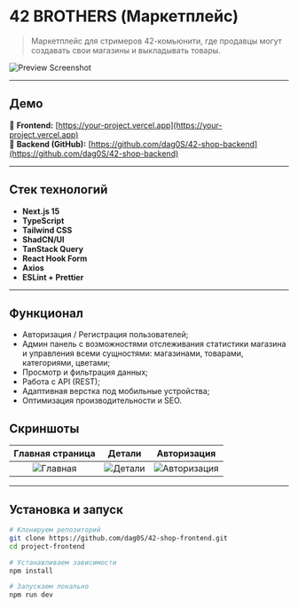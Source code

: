 # 42 BROTHERS (Маркетплейс)

> Маркетплейс для стримеров 42-комьюнити, где продавцы могут создавать свои магазины и выкладывать товары.

![Preview Screenshot](./public/preview.png)

---

## Демо

🔗 **Frontend:** [https://your-project.vercel.app](https://your-project.vercel.app)  
🔗 **Backend (GitHub):** [https://github.com/dag0S/42-shop-backend](https://github.com/dag0S/42-shop-backend)

---

## Стек технологий

- **Next.js 15** 
- **TypeScript**
- **Tailwind CSS**
- **ShadCN/UI**
- **TanStack Query**
- **React Hook Form**
- **Axios**
- **ESLint + Prettier**

---

## Функционал

- Авторизация / Регистрация пользователей;
- Админ панель с возможностями отслеживания статистики магазина и управления всеми сущностями: магазинами, товарами, категориями, цветами;
- Просмотр и фильтрация данных;
- Работа с API (REST);
- Адаптивная верстка под мобильные устройства;
- Оптимизация производительности и SEO.

## Скриншоты

| Главная страница | Детали | Авторизация |
|:-----------------:|:------:|:------------:|
| ![Главная](./public/screens/main.png) | ![Детали](./public/screens/details.png) | ![Авторизация](./public/screens/login.png) |

---

## Установка и запуск

```bash
# Клонируем репозиторий
git clone https://github.com/dag0S/42-shop-frontend.git
cd project-frontend

# Устанавливаем зависимости
npm install

# Запускаем локально
npm run dev
